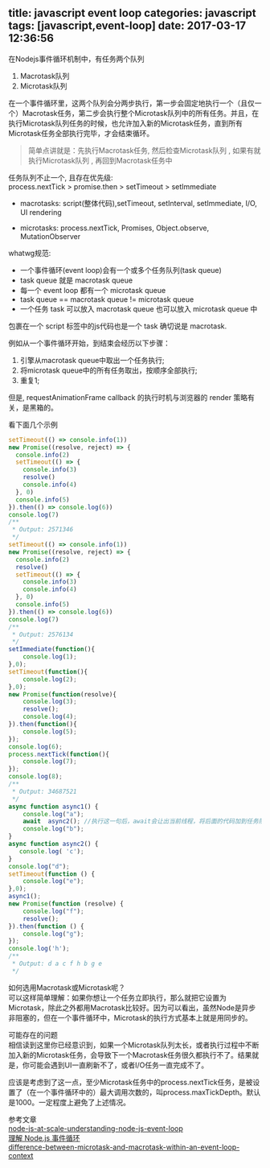 title:  javascript event loop
categories: javascript
tags: [javascript,event-loop]
date: 2017-03-17 12:36:56
---

在Nodejs事件循环机制中，有任务两个队列
1. Macrotask队列
2. Microtask队列

在一个事件循环里，这两个队列会分两步执行，第一步会固定地执行一个（且仅一个）Macrotask任务，第二步会执行整个Microtask队列中的所有任务。并且，在执行Microtask队列任务的时候，也允许加入新的Microtask任务，直到所有Microtask任务全部执行完毕，才会结束循环。  

>简单点讲就是：先执行Macrotask任务, 然后检查Microtask队列 , 如果有就执行Microtask队列 , 再回到Macrotask任务中

任务队列不止一个, 且存在优先级:  
process.nextTick > promise.then > setTimeout > setImmediate

- macrotasks: script(整体代码),setTimeout, setInterval, setImmediate, I/O, UI rendering

- microtasks: process.nextTick, Promises, Object.observe, MutationObserver


whatwg规范: 
- 一个事件循环(event loop)会有一个或多个任务队列(task queue) 
- task queue 就是 macrotask queue 
- 每一个 event loop 都有一个 microtask queue 
- task queue == macrotask queue != microtask queue 
- 一个任务 task 可以放入 macrotask queue 也可以放入 microtask queue 中

包裹在一个 script 标签中的js代码也是一个 task 确切说是 macrotask.

例如从一个事件循环开始，到结束会经历以下步骤： 
1. 引擎从macrotask queue中取出一个任务执行; 
2. 将microtask queue中的所有任务取出，按顺序全部执行; 
3. 重复1;

但是, requestAnimationFrame callback 的执行时机与浏览器的 render 策略有关，是黑箱的。



看下面几个示例
```javascript
setTimeout(() => console.info(1))
new Promise((resolve, reject) => {
  console.info(2)
  setTimeout(() => {
    console.info(3)
    resolve()
    console.info(4)
  }, 0)
  console.info(5)
}).then(() => console.log(6))
console.log(7)
/**
 * Output: 2571346
 */
setTimeout(() => console.info(1))
new Promise((resolve, reject) => {
  console.info(2)
  resolve()
  setTimeout(() => {
    console.info(3)
    console.info(4)
  }, 0)
  console.info(5)
}).then(() => console.log(6))
console.log(7)
/**
 * Output: 2576134
 */
setImmediate(function(){
    console.log(1);
},0);
setTimeout(function(){
    console.log(2);
},0);
new Promise(function(resolve){
    console.log(3);
    resolve();
    console.log(4);
}).then(function(){
    console.log(5);
});
console.log(6);
process.nextTick(function(){
    console.log(7);
});
console.log(8);
/**
 * Output: 34687521
 */
async function async1() {
    console.log("a");
    await  async2(); //执行这一句后，await会让出当前线程，将后面的代码加到任务队列中，然后继续执行函数后面的同步代码
    console.log("b");
}
async function async2() {
   console.log( 'c');
}
console.log("d");
setTimeout(function () {
    console.log("e");
},0);
async1();
new Promise(function (resolve) {
    console.log("f");
    resolve();
}).then(function () {
    console.log("g");
});
console.log('h');
/**
 * Output: d a c f h b g e
 */
```


如何选用Macrotask或Microtask呢？  
可以这样简单理解：如果你想让一个任务立即执行，那么就把它设置为Microtask，除此之外都用Macrotask比较好。因为可以看出，虽然Node是异步非阻塞的，但在一个事件循环中，Microtask的执行方式基本上就是用同步的。

可能存在的问题  
相信读到这里你已经意识到，如果一个Microtask队列太长，或者执行过程中不断加入新的Microtask任务，会导致下一个Macrotask任务很久都执行不了。结果就是，你可能会遇到UI一直刷新不了，或者I/O任务一直完成不了。

应该是考虑到了这一点，至少Microtask任务中的process.nextTick任务，是被设置了（在一个事件循环中的）最大调用次数的，叫process.maxTickDepth。默认是1000。一定程度上避免了上述情况。

参考文章  
[node-js-at-scale-understanding-node-js-event-loop](https://blog.risingstack.com/node-js-at-scale-understanding-node-js-event-loop/)  
[理解 Node.js 事件循环](https://www.zcfy.cc/article/node-js-at-scale-understanding-the-node-js-event-loop-risingstack-1652.html)  
[difference-between-microtask-and-macrotask-within-an-event-loop-context](https://stackoverflow.com/questions/25915634/difference-between-microtask-and-macrotask-within-an-event-loop-context)


